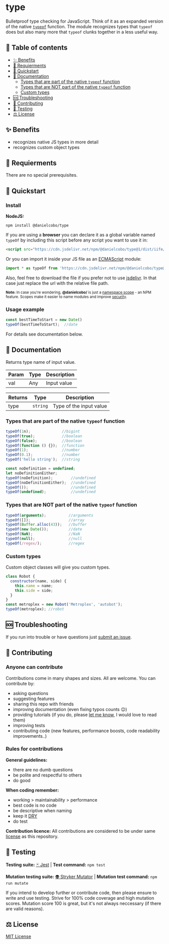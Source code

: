 # type

Bulletproof type checking for JavaScript. Think of it as an expanded version of the native [`typeof`](https://developer.mozilla.org/en-US/docs/Web/JavaScript/Reference/Operators/typeof) function. The module recognizes types that `typeof` does but also many more that `typeof` clunks together in a less useful way.

## 🧭 Table of contents

  - [✨ Benefits](#-benefits)
  - [🎒 Requierments](#-requierments)
  - [🚀 Quickstart](#-quickstart)
  - [📘 Documentation](#-documentation)
    - [Types that are part of the native `typeof` function](#types-that-are-part-of-the-native-typeof-function)
    - [Types that are NOT part of the native `typeof` function](#types-that-are-not-part-of-the-native-typeof-function)
    - [Custom types](#custom-types)
  - [🆘 Troubleshooting](#-troubleshooting)
  - [🤝 Contributing](#-contributing)
  - [🧪 Testing](#-testing)
  - [⚖️ License](#️-license)

## ✨ Benefits

- recognizes native JS types in more detail
- recognizes custom object types

## 🎒 Requierments

There are no special prerequisites.

## 🚀 Quickstart

### Install

__NodeJS:__

```cli
npm install @danielcobo/type
```

If you are using a __browser__ you can declare it as a global variable named `typeOf` by including this script before any script you want to use it in:

```html
<script src="https://cdn.jsdelivr.net/npm/@danielcobo/type@1/dist/iife/typeof.min.js"></script>
```

Or you can import it inside your JS file as an [ECMAScript](https://developer.mozilla.org/en-US/docs/Web/JavaScript/Reference/Statements/import) module:

```js
import * as typeOf from 'https://cdn.jsdelivr.net/npm/@danielcobo/type@1/dist/esm/typeof.min.js';
```

Also, feel free to download the file if you prefer not to use [jsdelivr](https://www.jsdelivr.com). In that case just replace the url with the relative file path.

<sub>**Note:** In case you're wondering, **@danielcobo/** is just a [namespace scope](https://docs.npmjs.com/about-scopes/) - an NPM feature. Scopes make it easier to name modules and improve [security](https://github.blog/2021-02-12-avoiding-npm-substitution-attacks/).</sub>

### Usage example

```js
const bestTimeToStart = new Date()
typeOf(bestTimeToStart);  //date
```

For details see documentation below.

## 📘 Documentation

Returns type name of input value.

| Param       | Type     | Description             |
| ----------- | -------- | ----------------------- |
| val         | Any      | Input value             |

| Returns     | Type     | Description             |
| ----------- | -------- | ----------------------- |
| type        | `string` | Type of the input value |

### Types that are part of the native `typeof` function

```js
typeOf(1n);              //bigint
typeOf(true);            //boolean
typeOf(false);           //boolean
typeOf(function () {});  //function
typeOf(1);               //number
typeOf(0.1);             //number
typeOf('hello string');  //string

const noDefinition = undefined;
let noDefinitionEither;
typeOf(noDefinition);        //undefined
typeOf(noDefinitionEither);  //undefined
typeOf());                   //undefined
typeOf(undefined);           //undefined
```

### Types that are NOT part of the native `typeof` function

```js
typeOf(arguments);          //arguments
typeOf([]);                 //array
typeOf(Buffer.alloc(43));   //buffer
typeOf(new Date());         //date
typeOf(NaN);                //NaN
typeOf(null);               //null
typeOf(/regex/);            //regex
```

### Custom types

Custom object classes will give you custom types.

```js
class Robot {
  constructor(name, side) {
    this.name = name;
    this.side = side;
  }
}
const metroplex = new Robot('Metroplex', 'autobot');
typeOf(metroplex); //robot
```

## 🆘 Troubleshooting

If you run into trouble or have questions just [submit an issue](https://github.com/danielcobo/type/issues).

## 🤝 Contributing

### Anyone can contribute

Contributions come in many shapes and sizes. All are welcome.
You can contribute by:

- asking questions
- suggesting features
- sharing this repo with friends
- improving documentation (even fixing typos counts 😉)
- providing tutorials (if you do, please [let me know](https://twitter.com/danielcobocom), I would love to read them)
- improving tests
- contributing code (new features, performance boosts, code readability improvements..)

### Rules for contributions

**General guidelines:**

- there are no dumb questions
- be polite and respectful to others
- do good

**When coding remember:**

- working > maintainability > performance
- best code is no code
- be descriptive when naming
- keep it [DRY](https://en.wikipedia.org/wiki/Don%27t_repeat_yourself)
- do test

**Contribution licence:**
All contributions are considered to be under same [license](#license) as this repository.

## 🧪 Testing

**Testing suite:** [🃏 Jest](https://jestjs.io) | **Test command:** `npm test`

**Mutation testing suite:** [👽 Stryker Mutator](https://stryker-mutator.io) | **Mutation test command:** `npm run mutate`

If you intend to develop further or contribute code, then please ensure to write and use testing. Strive for 100% code coverage and high mutation scores. Mutation score 100 is great, but it's not always neccessary (if there are valid reasons).

## ⚖️ License

[MIT License](https://github.com/danielcobo/type/blob/master/LICENSE.md)

